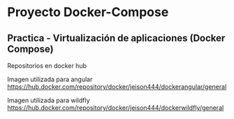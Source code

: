 # Proyecto Docker-Compose

## Practica - Virtualización de aplicaciones (Docker Compose)

Repositorios en docker hub

Imagen utilizada para angular
https://hub.docker.com/repository/docker/jeison444/dockerangular/general

Imagen utilizada para wildfly
https://hub.docker.com/repository/docker/jeison444/dockerwildfly/general
